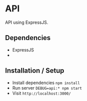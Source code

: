 # API

API using ExpressJS.

## Dependencies

* ExpressJS
*

## Installation / Setup

* Install dependencies `npm install`
* Run server `DEBUG=api:* npm start`
* Visit `http://localhost:3000/`

